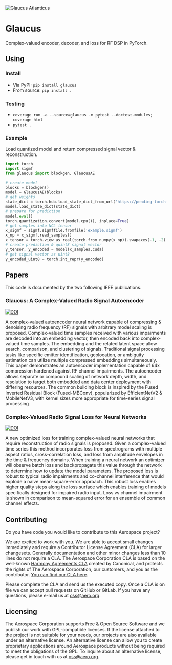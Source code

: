 

![Glaucus Atlanticus](https://upload.wikimedia.org/wikipedia/commons/thumb/2/21/Glaucus_atlanticus_1_cropped.jpg/247px-Glaucus_atlanticus_1_cropped.jpg)

# Glaucus

Complex-valued encoder, decoder, and loss for RF DSP in PyTorch.

## Using

### Install

* Via PyPI: `pip install glaucus`
* From source: `pip install .`

### Testing

* `coverage run -a --source=glaucus -m pytest --doctest-modules; coverage html`
* `pytest .`

### Example

Load quantized model and return compressed signal vector & reconstruction.

```python
import torch
import sigmf
from glaucus import blockgen, GlaucusAE

# create model
blocks = blockgen()
model = GlaucusAE(blocks)
# get weights
state_dict = torch.hub.load_state_dict_from_url('https://pending-torch-hub-submission/ae-quantized.pth')
model.load_state_dict(state_dict)
# prepare for prediction
model.eval()
torch.quantization.convert(model.cpu()), inplace=True)
# get samples into NCL tensor
x_sigmf = sigmf.sigmffile.fromfile('example.sigmf')
x_np = x_sigmf.read_samples()
x_tensor = torch.view_as_real(torch.from_numpy(x_np)).swapaxes(-1, -2).unsqueeze(0)
# create prediction & quint8 signal vector
y_tensor, y_encoded = model(x_samples.cuda)
# get signal vector as uint8
y_encoded_uint8 = torch.int_repr(y_encoded)
```

## Papers

This code is documented by the two following IEEE publications.

### Glaucus: A Complex-Valued Radio Signal Autoencoder

[![DOI](https://zenodo.org/badge/DOI/10.5281/zenodo.5806615.svg)](https://doi.org/10.5281/zenodo.5806615)

A complex-valued autoencoder neural network capable of compressing \& denoising radio frequency (RF) signals with arbitrary model scaling is proposed. Complex-valued time samples received with various impairments are decoded into an embedding vector, then encoded back into complex-valued time samples. The embedding and the related latent space allow search, comparison, and clustering of signals. Traditional signal processing tasks like specific emitter identification, geolocation, or ambiguity estimation can utilize multiple compressed embeddings simultaneously. This paper demonstrates an autoencoder implementation capable of 64x compression hardened against RF channel impairments. The autoencoder allows separate or compound scaling of network depth, width, and resolution to target both embedded and data center deployment with differing resources. The common building block is inspired by the Fused Inverted Residual Block (Fused-MBConv), popularized by EfficientNetV2 \& MobileNetV3, with kernel sizes more appropriate for time-series signal processing

### Complex-Valued Radio Signal Loss for Neural Networks

[![DOI](https://zenodo.org/badge/DOI/10.5281/zenodo.5806615.svg)](https://doi.org/10.5281/zenodo.5806615)

A new optimized loss for training complex-valued neural networks that require reconstruction of radio signals is proposed. Given a complex-valued time series this method incorporates loss from spectrograms with multiple aspect ratios, cross-correlation loss, and loss from amplitude envelopes in the time \& frequency domains. When training a neural network an optimizer will observe batch loss and backpropagate this value through the network to determine how to update the model parameters. The proposed loss is robust to typical radio impairments and co-channel interference that would explode a naive mean-square-error approach. This robust loss enables higher quality steps along the loss surface which enables training of models specifically designed for impaired radio input. Loss vs channel impairment is shown in comparison to mean-squared error for an ensemble of common channel effects.

## Contributing

Do you have code you would like to contribute to this Aerospace project?

We are excited to work with you. We are able to accept small changes
immediately and require a Contributor License Agreement (CLA) for larger
changesets. Generally documentation and other minor changes less than 10 lines
do not require a CLA. The Aerospace Corporation CLA is based on the well-known
[Harmony Agreements CLA](http://harmonyagreements.org/) created by Canonical,
and protects the rights of The Aerospace Corporation, our customers, and you as
the contributor. [You can find our CLA here](https://aerospace.org/sites/default/files/2020-12/Aerospace-CLA-2020final.pdf).

Please complete the CLA and send us the executed copy. Once a CLA is on file we
can accept pull requests on GitHub or GitLab. If you have any questions, please
e-mail us at [oss@aero.org](mailto:oss@aero.org).

## Licensing

The Aerospace Corporation supports Free & Open Source Software and we publish
our work with GPL-compatible licenses. If the license attached to the project
is not suitable for your needs, our projects are also available under an
alternative license. An alternative license can allow you to create proprietary
applications around Aerospace products without being required to meet the
obligations of the GPL. To inquire about an alternative license, please get in
touch with us at [oss@aero.org](mailto:oss@aero.org).
